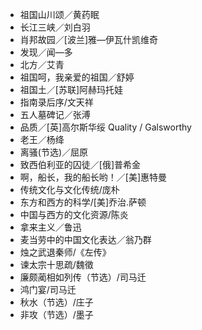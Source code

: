 
* 祖国山川颂／黄药眠
* 长江三峡／刘白羽
* 肖邦故园／[波兰]雅—伊瓦什凯维奇
* 发现／闻—多
* 北方／艾青
* 祖国呵，我亲爱的祖国／舒婷
* 祖国土／[苏联]阿赫玛托娃
* 指南录后序/文天祥
* 五人墓碑记／张溥
* 品质／[英]高尔斯华绥 Quality / Galsworthy
* 老王／杨绛
* 离骚(节选)／屈原
* 致西伯利亚的囚徒／[俄]普希金
* 啊，船长，我的船长哟！／[美]惠特曼
* 传统文化与文化传统/庞朴
* 东方和西方的科学/[美]乔治.萨顿
* 中国与西方的文化资源/陈炎
* 拿来主义／鲁迅
* 麦当劳中的中国文化表达／翁乃群
* 烛之武退秦师/《左传》
* 谏太宗十思疏/魏徵
* 廉颇蔺相如列传（节选）/司马迁
* 鸿门宴/司马迁
* 秋水（节选）/庄子
* 非攻（节选）/墨子
